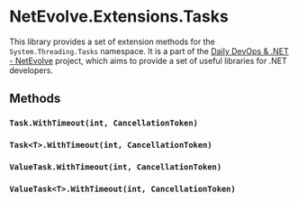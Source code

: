 # NetEvolve.Extensions.Tasks
This library provides a set of extension methods for the `System.Threading.Tasks` namespace. It is a part of the [Daily DevOps & .NET - NetEvolve](https://daily-devops.net/) project, which aims to provide a set of useful libraries for .NET developers.

## Methods

### `Task.WithTimeout(int, CancellationToken)`
### `Task<T>.WithTimeout(int, CancellationToken)`
### `ValueTask.WithTimeout(int, CancellationToken)`
### `ValueTask<T>.WithTimeout(int, CancellationToken)`